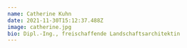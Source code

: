 ```yaml
---
name: Catherine Kuhn
date: 2021-11-30T15:12:37.488Z
image: catherine.jpg
bio: Dipl.-Ing., freischaffende Landschaftsarchitektin
---
```

